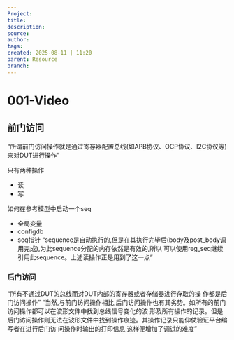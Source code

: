 ```yaml
---
Project:
title: 
description: 
source: 
author: 
tags: 
created: 2025-08-11 | 11:20
parent: Resource
branch: 
---
```

# 001-Video
## 前门访问
“所谓前门访问操作就是通过寄存器配置总线(如APB协议、OCP协议、I2C协议等)来对DUT进行操作”

只有两种操作
- 读
- 写

如何在参考模型中启动一个seq 
- 全局变量
- configdb
- seq指针
“sequence是自动执行的,但是在其执行完毕后(body及post_body调用完成),为此sequence分配的内存依然是有效的,所以 可以使用reg_seq继续引用此sequence。上述读操作正是用到了这一点”

### 后门访问
“所有不通过DUT的总线而对DUT内部的寄存器或者存储器进行存取的操 作都是后门访问操作”
“当然,与前门访问操作相比,后门访问操作也有其劣势。如所有的前门访问操作都可以在波形文件中找到总线信号变化的波 形及所有操作的记录。但是后门访问操作则无法在波形文件中找到操作痕迹。其操作记录只能仰仗验证平台编写者在进行后门访 问操作时输出的打印信息,这样便增加了调试的难度”